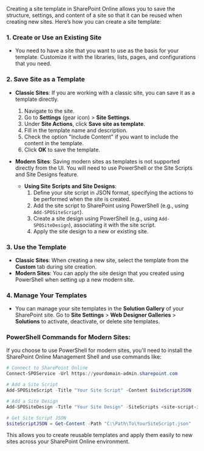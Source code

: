 Creating a site template in SharePoint Online allows you to save the structure, settings, and content of a site so that it can be reused when creating new sites. Here’s how you can create a site template:

### 1. **Create or Use an Existing Site**
   - You need to have a site that you want to use as the basis for your template. Customize it with the libraries, lists, pages, and configurations that you need.

### 2. **Save Site as a Template**
   - **Classic Sites**: If you are working with a classic site, you can save it as a template directly.
     1. Navigate to the site.
     2. Go to **Settings** (gear icon) > **Site Settings**.
     3. Under **Site Actions**, click **Save site as template**.
     4. Fill in the template name and description.
     5. Check the option "Include Content" if you want to include the content in the template.
     6. Click **OK** to save the template.

   - **Modern Sites**: Saving modern sites as templates is not supported directly from the UI. You will need to use PowerShell or the Site Scripts and Site Designs feature.
     - **Using Site Scripts and Site Designs**:
       1. Define your site script in JSON format, specifying the actions to be performed when the site is created.
       2. Add the site script to SharePoint using PowerShell (e.g., using `Add-SPOSiteScript`).
       3. Create a site design using PowerShell (e.g., using `Add-SPOSiteDesign`), associating it with the site script.
       4. Apply the site design to a new or existing site.

### 3. **Use the Template**
   - **Classic Sites**: When creating a new site, select the template from the **Custom** tab during site creation.
   - **Modern Sites**: You can apply the site design that you created using PowerShell when setting up a new modern site.

### 4. **Manage Your Templates**
   - You can manage your site templates in the **Solution Gallery** of your SharePoint site. Go to **Site Settings** > **Web Designer Galleries** > **Solutions** to activate, deactivate, or delete site templates.

### **PowerShell Commands for Modern Sites**:
If you choose to use PowerShell for modern sites, you'll need to install the SharePoint Online Management Shell and use commands like:

```powershell
# Connect to SharePoint Online
Connect-SPOService -Url https://yourdomain-admin.sharepoint.com

# Add a Site Script
Add-SPOSiteScript -Title "Your Site Script" -Content $siteScriptJSON

# Add a Site Design
Add-SPOSiteDesign -Title "Your Site Design" -SiteScripts <site-script-id> -WebTemplate "64" -Description "Description of your design"

# Get Site Script JSON
$siteScriptJSON = Get-Content -Path "C:\Path\To\YourSiteScript.json"
```

This allows you to create reusable templates and apply them easily to new sites across your SharePoint Online environment.

